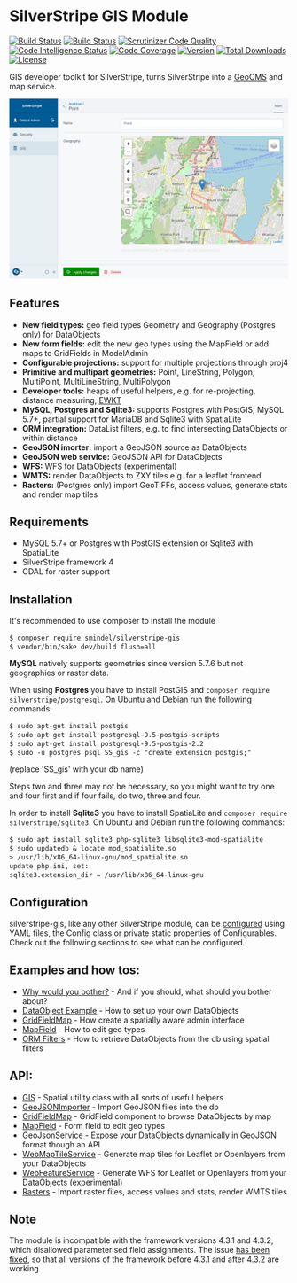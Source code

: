 # SilverStripe GIS Module

[![Build Status](https://travis-ci.org/smindel/silverstripe-gis.svg?branch=master)](https://travis-ci.org/smindel/silverstripe-gis)
[![Build Status](https://scrutinizer-ci.com/g/smindel/silverstripe-gis/badges/build.png?b=master)](https://scrutinizer-ci.com/g/smindel/silverstripe-gis/build-status/master)
[![Scrutinizer Code Quality](https://scrutinizer-ci.com/g/smindel/silverstripe-gis/badges/quality-score.png?b=master)](https://scrutinizer-ci.com/g/smindel/silverstripe-gis/?branch=master)
[![Code Intelligence Status](https://scrutinizer-ci.com/g/smindel/silverstripe-gis/badges/code-intelligence.svg?b=master)](https://scrutinizer-ci.com/code-intelligence)
[![Code Coverage](https://scrutinizer-ci.com/g/smindel/silverstripe-gis/badges/coverage.png?b=master)](https://scrutinizer-ci.com/g/smindel/silverstripe-gis/?branch=master)
[![Version](http://img.shields.io/packagist/v/smindel/silverstripe-gis.svg?style=flat)](https://packagist.org/packages/smindel/silverstripe-gis)
[![Total Downloads](https://poser.pugx.org/smindel/silverstripe-gis/downloads.svg)](https://packagist.org/packages/smindel/silverstripe-gis)
[![License](http://img.shields.io/packagist/l/smindel/silverstripe-gis.svg?style=flat)](LICENSE.md)

GIS developer toolkit for SilverStripe, turns SilverStripe into a [GeoCMS](https://en.wikipedia.org/wiki/Geospatial_content_management_system) and map service.

![feature name](docs/images/MapField.png)

## Features

- __New field types:__ geo field types Geometry and Geography (Postgres only) for DataObjects
- __New form fields:__ edit the new geo types using the MapField or add maps to GridFields in ModelAdmin
- __Configurable projections:__ support for multiple projections through proj4
- __Primitive and multipart geometries:__ Point, LineString, Polygon, MultiPoint, MultiLineString, MultiPolygon
- __Developer tools:__ heaps of useful helpers, e.g. for re-projecting, distance measuring, [EWKT](https://postgis.net/docs/manual-2.1/using_postgis_dbmanagement.html#EWKB_EWKT)
- __MySQL, Postgres and Sqlite3:__ supports Postgres with PostGIS, MySQL 5.7+, partial support for MariaDB and Sqlite3 with SpatiaLite
- __ORM integration:__ DataList filters, e.g. to find intersecting DataObjects or within distance
- __GeoJSON imorter:__ import a GeoJSON source as DataObjects
- __GeoJSON web service:__ GeoJSON API for DataObjects
- __WFS:__ WFS for DataObjects (experimental)
- __WMTS:__ render DataObjects to ZXY tiles e.g. for a leaflet frontend
- __Rasters:__ (Postgres only) import GeoTIFFs, access values, generate stats and render map tiles


## Requirements

- MySQL 5.7+ or Postgres with PostGIS extension or Sqlite3 with SpatiaLite
- SilverStripe framework 4
- GDAL for raster support


## Installation

It's recommended to use composer to install the module

    $ composer require smindel/silverstripe-gis
    $ vendor/bin/sake dev/build flush=all

__MySQL__ natively supports geometries since version 5.7.6 but not geographies or raster data.

When using __Postgres__ you have to install PostGIS and `composer require silverstripe/postgresql`. On Ubuntu and Debian run the following commands:

    $ sudo apt-get install postgis
    $ sudo apt-get install postgresql-9.5-postgis-scripts
    $ sudo apt-get install postgresql-9.5-postgis-2.2
    $ sudo -u postgres psql SS_gis -c "create extension postgis;"

(replace 'SS\_gis' with your db name)

Steps two and three may not be necessary, so you might want to try one and four first and if four fails, do two, three and four.

In order to install __Sqlite3__ you have to install SpatiaLite and `composer require silverstripe/sqlite3`. On Ubuntu and Debian run the following commands:

    $ sudo apt install sqlite3 php-sqlite3 libsqlite3-mod-spatialite
    $ sudo updatedb & locate mod_spatialite.so
    > /usr/lib/x86_64-linux-gnu/mod_spatialite.so
    update php.ini, set:
    sqlite3.extension_dir = /usr/lib/x86_64-linux-gnu

## Configuration

silverstripe-gis, like any other SilverStripe module, can be [configured](https://docs.silverstripe.org/en/4/developer_guides/configuration/configuration/) using YAML files, the Config class or private static properties of Configurables. Check out the following sections to see what can be configured.

## Examples and how tos:

- [Why would you bother?](docs/en/Why-bother.md) - And if you should, what should you bother about?
- [DataObject Example](docs/en/DataObject-Example.md) - How to set up your own DataObjects
- [GridFieldMap](docs/en/GridFieldMap.md#example) - How create a spatially aware admin interface
- [MapField](docs/en/MapField.md#examples) - How to edit geo types
- [ORM Filters](docs/en/ORM-Filters.md) - How to retrieve DataObjects from the db using spatial filters

## API:

- [GIS](docs/en/GIS.md) - Spatial utility class with all sorts of useful helpers
- [GeoJSONImporter](docs/en/GeoJSONImporter.md) - Import GeoJSON files into the db
- [GridFieldMap](docs/en/GridFieldMap.md) - GridField component to browse DataObjects by map
- [MapField](docs/en/MapField.md) - Form field to edit geo types
- [GeoJsonService](docs/en/GeoJsonService.md) - Expose your DataObjects dynamically in GeoJSON format though an API
- [WebMapTileService](docs/en/WebMapTileService.md) - Generate map tiles for Leaflet or Openlayers from your DataObjects
- [WebFeatureService](docs/en/WebFeatureService.md) - Generate WFS for Leaflet or Openlayers from your DataObjects (experimental)
- [Rasters](docs/en/Raster.md) - Import raster files, access values and stats, render WMTS tiles

## Note

The module is incompatible with the framework versions 4.3.1 and 4.3.2, which disallowed parameterised field assignments. The issue [has been fixed](https://github.com/silverstripe/silverstripe-framework/pull/8815), so that all versions of the framework before 4.3.1 and after 4.3.2 are working.
